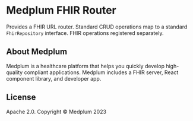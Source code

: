 # Medplum FHIR Router

Provides a FHIR URL router. Standard CRUD operations map to a standard `FhirRepository` interface. FHIR operations registered separately.

## About Medplum

Medplum is a healthcare platform that helps you quickly develop high-quality compliant applications. Medplum includes a FHIR server, React component library, and developer app.

## License

Apache 2.0. Copyright &copy; Medplum 2023
